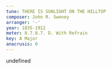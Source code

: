 ```yaml
---
tune: THERE IS SUNLIGHT ON THE HILLTOP
composer: John R. Sweney
arranger: '-'
year: 1835-1912
meter: 8.7.8.7. D. With Refrain
key: A Major
anacrusis: 0
---
```

undefined